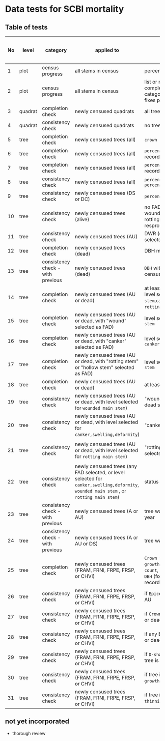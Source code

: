 # Data tests for SCBI mortality

## Table of tests 

No|level | category | applied to | test  | warning (W) or error (E) | coded | requires field fix? | auto fix (when applicable)
----  |----  | ---- | ----  | ----  | ---- | ---- | ---- | ---- 
1|plot | census progress | all stems in census | percent trees censused | NA |  2021 | NA | NA 
2|plot | census progress | all stems in census | list or map of quadrats completed, with additional category for censused with fixes pending | NA |  not yet | NA | NA 
3|quadrat | completion check | newly censused quadrats | all trees censused |  E | 2021 | Y | NA 
4|quadrat  | consistency check | newly censused quadrats | no trees are duplicated |   W | 2021 | N | use latest record 
5|tree | completion check | newly censused trees (all) | `crown position` is recorded | E | 2021 | Y | NA 
6|tree | completion check | newly censused trees (all) |`percentage of crown intact` is recorded | E | 2021 | Y | NA 
7|tree | completion check | newly censused trees (all) |`percentage of crown living` is recorded | E | 2021 | Y | NA 
8|tree | consistency check | newly censused trees (all) | `percentage of crown living` ≤ `percentage of crown intact` | E | 2021 | initially | [issue 13](https://github.com/SCBI-ForestGEO/SCBImortality/issues/13)
9|tree | consistency check | newly censused trees (DS or DC) | `percentage of crown living` = 0 | E | 2021 | Y | NA
10|tree | consistency check | newly censused trees (alive) | no FAD is selected; no record of wounded main stem, canker, or rotting trunk; DWR (dead with resprouts) not selected | E | 2021 | Y | NA
11|tree | consistency check | newly censused trees (AU) | DWR (dead with resprouts) not selected |E |  2021 | initially | ---
12|tree | completion check | newly censused trees (dead) | DBH measured | E | 2021 | Y | NA 
13|tree | consistency check - with previous | newly censused trees (dead) | `DBH` within 2cm of most recent census DBH | W | 2021 | Y | NA
14|tree | completion check | newly censused trees (AU or dead) | at least one FAD is selected (OR level selected for `wounded main stem`,`canker,swelling,deformity`, `rotting main stem`)* | E |2021 | Y | NA 
15|tree | completion check | newly censused trees (AU or dead, with "wound" selected as FAD) | level selected for `wounded main stem` | E |2021 | Y | NA 
16|tree | completion check | newly censused trees (AU or dead, with "canker" selected as FAD) | level selected for `canker,swelling,deformity` |E | 2021 | Y | NA 
17|tree | completion check | newly censused trees (AU or dead, with "rotting stem" or "hollow stem" selected as FAD) | level selected for `rotting main stem` | E |2021 | Y | NA 
18|tree | completion check | newly censused trees (AU or dead) | at least one photo was taken | W | not yet | Y | NA 
19|tree | consistency check | newly censused trees (AU or dead, with level selected for `wounded main stem`)| "wound" selected as FAD, AU or dead selected as status | W| 2021 | N | add wound to FAD list*
20|tree | consistency check | newly censused trees (AU or dead, with level selected for `canker,swelling,deformity`)| "canker" selected as FAD | W| 2021 | N | add canker to FAD list* 
21|tree | consistency check | newly censused trees (AU or dead, with level selected for `rotting main stem`)| "rotting stem" or "hollow stem" selected as FAD| W| 2021 | N | add `rotting main stem` to FAD list* 
22|tree | consistency check | newly censused trees (any FAD selected, or level selected for `canker,swelling,deformity`, `wounded main stem` , or `rotting main stem`)| status selected as AU or dead | W| 2021 | N | change live to AU 
23|tree | consistency check - with previous | newly censused trees (A or AU) | tree was A or AU in previous year | W| 2021 | Y | NA
24|tree | consistency check - with previous | newly censused trees (A or AU or DS) | tree was not DC in previous year | W| 2021 | Y | NA
25|tree | completion check | newly censused trees (FRAM, FRNI, FRPE, FRSP, or CHVI) | `Crown thinning`, `Epicormic growth`,  `D-shaped exit hole count`, `Crown position < 10 cm DBH` (for stems <10cm) all recorded | E | 2021 | Y | NA 
26|tree | consistency check | newly censused trees (FRAM, FRNI, FRPE, FRSP, or CHVI) | if `Epicormic growth`>0, tree is AU | W | 2021 | N | set status to AU 
27|tree | consistency check | newly censused trees (FRAM, FRNI, FRPE, FRSP, or CHVI) | if `Crown thinning`>1 , tree is AU or dead | E | 2021 |  sometimes | 
28|tree | consistency check | newly censused trees (FRAM, FRNI, FRPE, FRSP, or CHVI) | if any EABF recorded, tree is AU or dead | E | 2021 | sometimes | --- 
29|tree | consistency check | newly censused trees (FRAM, FRNI, FRPE, FRSP, or CHVI) | if `D-shaped exit hole count`>0, tree is AU or dead | E | 2021 | sometimes | --- 
30|tree | consistency check | newly censused trees (FRAM, FRNI, FRPE, FRSP, or CHVI) | if tree is dead, `Epicormic growth`=0  | E | not yet | sometimes | --- 
31|tree | consistency check | newly censused trees (FRAM, FRNI, FRPE, FRSP, or CHVI) | if tree is dead, `Crown thinning`=5 | E | not yet | sometimes | --- 


## not yet incorporated
- thorough review

